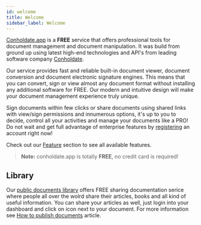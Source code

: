 ```yaml
---
id: welcome
title: Welcome
sidebar_label: Welcome
---
```


[Conholdate.app](https://www.conholdate.app) is a **FREE** service that offers professional tools for document management and document manipulation.
It was build from ground up using latest high-end technologies and API's from leading software company [Conholdate](https://www.conholdate.com).

Our service provides fast and reliable built-in document viewer, document conversion and document electronic signature engines. This means that you can convert, sign or view almost any document format without installing any additional software for FREE.
Our modern and intuitive design will make your document management experience truly unique.

Sign documents within few clicks or share documents using shared links with view/sign permissions and innumerous options, it's up to you to decide, control all your activities and manage your documents like a PRO!
Do not wait and get full advantage of enterprise features by [registering](https://www.conholdate.app/signin) an account right now!

Check out our [Feature](https://products.conholdate.app) section to see all available features.

> **Note:** conholdate.app is totally **FREE**, no credit card is required!

## Library
Our [public documents library](https://library.conholdate.app/files) offers FREE sharing documentation serice where people all over the wolrd share their articles, books and all kind of useful information.
You can share your articles as well, just login into your dashboard and click on <i class="fas fa-book"></i> icon next to your document.
For more information see [How to publish documents](how-to/Publish.md) article.

